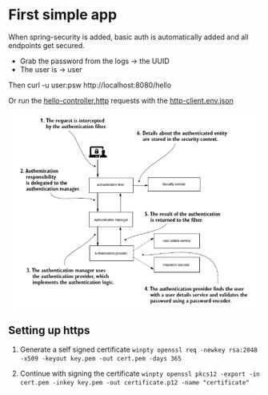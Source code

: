 # First simple app

When spring-security is added, basic auth is automatically added and all endpoints get secured.
- Grab the password from the logs -> the UUID
- The user is -> user

Then
curl -u user:psw http://localhost:8080/hello

Or run the [hello-controller.http](http-requests/hello-controller.http) requests with the [http-client.env.json](http-requests/http-client.env.json)

![main_components.png](../pics/main_components.png)


## Setting up https

1. Generate a self signed certificate
    `winpty openssl req -newkey rsa:2048 -x509 -keyout key.pem -out cert.pem -days 365`

2. Continue with signing the certificate
    `winpty openssl pkcs12 -export -in cert.pem -inkey key.pem -out certificate.p12 -name "certificate"`